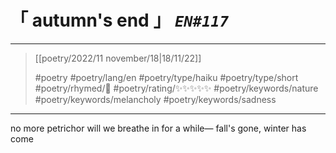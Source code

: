 # &#12300; autumn's end &#12301; *`EN#117`*

---

> [[poetry/2022/11 november/18|18/11/22]]
> 
> #poetry 
> #poetry/lang/en 
> #poetry/type/haiku #poetry/type/short 
> #poetry/rhymed/🔴 
> #poetry/rating/✨✨✨✨✨ 
> #poetry/keywords/nature #poetry/keywords/melancholy #poetry/keywords/sadness 

---

no more petrichor
will we breathe in for a while—
fall's gone, winter has come
